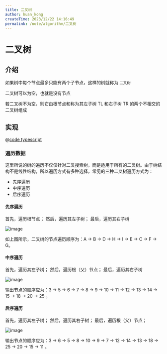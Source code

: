 ```yaml
---
title: 二叉树
author: huan_kong
createTime: 2023/12/22 14:16:49
permalink: /note/algorithm/二叉树
---
```


# 二叉树

## 介绍

如果树中每个节点最多只能有两个子节点，这样的树就称为 `二叉树`

二叉树可以为空，也就是没有节点

若二叉树不为空，则它由根节点和称为其左子树 TL 和右子树 TR 的两个不相交的二叉树组成

## 实现

@[code typescript](./二叉树.ts)

### 遍历数据

这里所说的树的遍历不仅仅针对二叉搜索树，而是适用于所有的二叉树。由于树结构不是线性结构，所以遍历方式有多种选择，常见的三种二叉树遍历方式为：

- 先序遍历
- 中序遍历
- 后序遍历

#### 先序遍历

首先，遍历根节点； 然后，遍历其左子树； 最后，遍历其右子树

![image](https://img.huankong.top/i/2023/12/22/658536038b42f.png)

如上图所示，二叉树的节点遍历顺序为：A -> B -> D -> H -> I -> E -> C -> F -> G。

#### 中序遍历

首先，遍历其左子树； 然后，遍历根（父）节点； 最后，遍历其右子树

![image](https://img.huankong.top/i/2023/12/22/65853628e2652.png)

输出节点的顺序应为：3 -> 5 -> 6 -> 7 -> 8 -> 9 -> 10 -> 11 -> 12 -> 13 -> 14 -> 15 -> 18 -> 20 -> 25 。

#### 后序遍历

首先，遍历其左子树； 然后，遍历其右子树； 最后，遍历根（父）节点；

![image](https://img.huankong.top/i/2023/12/22/6585361fa97c8.png)

输出节点的顺序应为：3 -> 6 -> 5 -> 8 -> 10 -> 9 -> 7 -> 12 -> 14 -> 13 -> 18 -> 25 -> 20 -> 15 -> 11 。